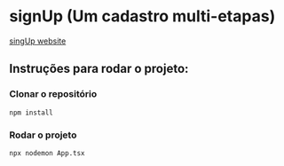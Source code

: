 # signUp (Um cadastro multi-etapas)

[singUp website]()

## Instruções para rodar o projeto:

### Clonar o repositório

```
npm install
```

### Rodar o projeto

```
npx nodemon App.tsx
```
